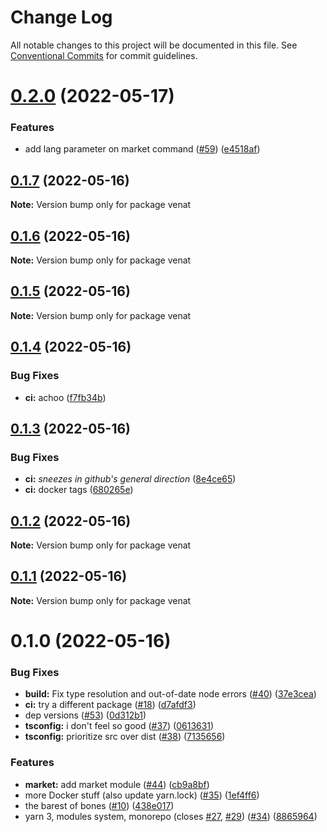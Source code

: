 # Change Log

All notable changes to this project will be documented in this file.
See [Conventional Commits](https://conventionalcommits.org) for commit guidelines.

# [0.2.0](https://github.com/the-convocation/venat/compare/v0.1.7...v0.2.0) (2022-05-17)

### Features

* add lang parameter on market command ([#59](https://github.com/the-convocation/venat/issues/59)) ([e4518af](https://github.com/the-convocation/venat/commit/e4518afc1a11a4e081dcfed47aecbc8d060c0d03))

## [0.1.7](https://github.com/the-convocation/venat/compare/v0.1.6...v0.1.7) (2022-05-16)

**Note:** Version bump only for package venat

## [0.1.6](https://github.com/the-convocation/venat/compare/v0.1.5...v0.1.6) (2022-05-16)

**Note:** Version bump only for package venat

## [0.1.5](https://github.com/the-convocation/venat/compare/v0.1.4...v0.1.5) (2022-05-16)

**Note:** Version bump only for package venat

## [0.1.4](https://github.com/the-convocation/venat/compare/v0.1.3...v0.1.4) (2022-05-16)

### Bug Fixes

* **ci:** achoo ([f7fb34b](https://github.com/the-convocation/venat/commit/f7fb34b64e104d68b82243755f129c251250a4f6))

## [0.1.3](https://github.com/the-convocation/venat/compare/v0.1.2...v0.1.3) (2022-05-16)

### Bug Fixes

* **ci:** *sneezes in github's general direction* ([8e4ce65](https://github.com/the-convocation/venat/commit/8e4ce65174823b267ce529d836175c4dd8e27ccd))
* **ci:** docker tags ([680265e](https://github.com/the-convocation/venat/commit/680265ef296caab0a52422ff4d879722fce487d0))

## [0.1.2](https://github.com/the-convocation/venat/compare/v0.1.1...v0.1.2) (2022-05-16)

**Note:** Version bump only for package venat

## [0.1.1](https://github.com/the-convocation/venat/compare/v0.1.0...v0.1.1) (2022-05-16)

**Note:** Version bump only for package venat

# 0.1.0 (2022-05-16)

### Bug Fixes

* **build:** Fix type resolution and out-of-date node errors ([#40](https://github.com/the-convocation/venat/issues/40)) ([37e3cea](https://github.com/the-convocation/venat/commit/37e3ceab5e9759b7cd741e84c126e083f26f71b2))
* **ci:** try a different package ([#18](https://github.com/the-convocation/venat/issues/18)) ([d7afdf3](https://github.com/the-convocation/venat/commit/d7afdf3d312e1aca1f14bce9d8be7ed96ea646b2))
* dep versions ([#53](https://github.com/the-convocation/venat/issues/53)) ([0d312b1](https://github.com/the-convocation/venat/commit/0d312b1b630d496e1a12d47614a52fde6ea3fd58))
* **tsconfig:** i don't feel so good ([#37](https://github.com/the-convocation/venat/issues/37)) ([0613631](https://github.com/the-convocation/venat/commit/061363172d8df66d236af89d38021ff5c62d3500))
* **tsconfig:** prioritize src over dist ([#38](https://github.com/the-convocation/venat/issues/38)) ([7135656](https://github.com/the-convocation/venat/commit/713565642c4d65eccea46b5aac0d041c6ffc25be))

### Features

* **market:** add market module ([#44](https://github.com/the-convocation/venat/issues/44)) ([cb9a8bf](https://github.com/the-convocation/venat/commit/cb9a8bfb811fe4961dd2ed7b660d276d932154f7))
* more Docker stuff (also update yarn.lock) ([#35](https://github.com/the-convocation/venat/issues/35)) ([1ef4ff6](https://github.com/the-convocation/venat/commit/1ef4ff695212cad6057747928eac9cc9ad013323))
* the barest of bones ([#10](https://github.com/the-convocation/venat/issues/10)) ([438e017](https://github.com/the-convocation/venat/commit/438e017d8d0605be23281f08d9cbf307b0e7ba02))
* yarn 3, modules system, monorepo (closes [#27](https://github.com/the-convocation/venat/issues/27), [#29](https://github.com/the-convocation/venat/issues/29)) ([#34](https://github.com/the-convocation/venat/issues/34)) ([8865964](https://github.com/the-convocation/venat/commit/8865964de191c3f7b251f6dc5626ecf644bb5ae7))

